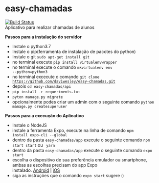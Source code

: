 # easy-chamadas
[![Build Status](https://travis-ci.org/daviwesley/easy-chamadas.svg?branch=master)](https://travis-ci.org/daviwesley/easy-chamadas)
</br>
Aplicativo para realizar chamadas de alunos

**Passos para a instalação do servidor**

* Instale o python3.7
* Instale o pip(ferramenta de instalação de pacotes do python)
* Instale o git <code>sudo apt-get install git</code>
* no terminal execute <code>pip install virtualenvwrapper</code>
* no terminal execute o comando <code>mkvirtualenv env --python=python3</code>
* no terminal excecute o comando <code>git clone https://github.com/daviwesley/easy-chamadas.git</code>
* depois <code>cd easy-chamadas/api</code>
* <code>pip install -r requeriments.txt</code>
* <code>pyton manage.py migrate</code>
* opcionalmente podes criar um admin com o seguinte comando <code>python manage.py createsuperuser</code>

**Passos para a execução do Aplicativo**

* Instale o NodeJS
* instale a ferramenta Expo, execute na linha de comando <code>npm install expo-cli --global</code>
* dentro da pasta `easy-chamadas/app` execute o seguinte comando <code>npm start start</code> ou <code> yarn</code>
* dentro da pasta `easy-chamadas/app` execute o seguinte comando <code>expo start</code>
* escolha o dispositivo de sua preferência emulador ou smartphone, ambas as escolhas precisam do app Expo<br>
instalado. <a href="https://play.google.com/store/apps/details?id=host.exp.exponent&hl=pt_BR">Android</a> | <a href="https://itunes.apple.com/us/app/expo-client/id982107779?mt=8">iOS</a>
* siga as instruções que o comando `expo start` sugere :)
